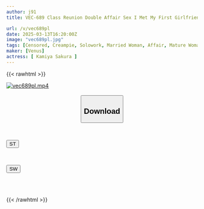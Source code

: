 ```yaml
---
author: j91
title: VEC-689 Class Reunion Double Affair Sex I Met My First Girlfriend For The First Time In Over A Decade And Now I'm A Grown Woman And I've Been Sucking On Her Mature Body Many Times Sakura Kamiya

url: /v/vec689pl
date: 2025-03-13T16:20:00Z
image: "vec689pl.jpg"
tags: [Censored, Creampie, Solowork, Married Woman, Affair, Mature Woman, Cuckold	]
maker: [Venus]
actress: [ Kamiya Sakura ]
---
```



{{< rawhtml >}}

<div class="video" data-videoid="XjbzJ07D2QCDVR1">
    <a href="javascript:;">
        <img src="/v/vec689pl/vec689pl.jpg" width="WIDTH" height="HEIGHT" alt="vec689pl.mp4" loading="lazy">
    </a>
</div>

<script type="text/javascript" src="https://j91.asia/asset/on-demand-st.js"></script>

<br>
  <link rel="stylesheet" href="https://j91.asia/asset/bs5.css">
  
  <center>
  <button class="btn btn-primary" type="button" data-bs-toggle="collapse" data-bs-target=".multi-collapse" aria-expanded="false" aria-controls="multiCollapseExample1 multiCollapseExample2"><h2>Download</h2></button></center>
</p>
<div class="row">
  <div class="col">
    <div class="collapse multi-collapse" id="multiCollapseExample1">
      <div class="card card-body">
	      	      <br>
<div class="buttons">  
<p><a href="/v/vec689pl/st.html" target="_blank"><button class="btn-hover color-3"><i class="fa fa-download"></i> ST</button></a></p></div>
    </div>
  </div>
</div>
  <div class="col">
    <div class="collapse multi-collapse" id="multiCollapseExample2">
      <div class="card card-body">
	      <br>
<div class="buttons">
<p><a href="/v/vec689pl/sw.html" target="_blank"><button class="btn-hover color-2"><i class="fa fa-download"></i> SW</button></a></p></div>
<br><br>
      </div>
    </div>
  </div>
</div>

{{< /rawhtml >}}